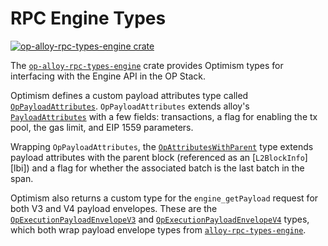# RPC Engine Types

<a href="https://crates.io/crates/op-alloy-rpc-types-engine"><img src="https://img.shields.io/crates/v/op-alloy-rpc-types-engine.svg" alt="op-alloy-rpc-types-engine crate"></a>

The [`op-alloy-rpc-types-engine`][engine] crate provides Optimism types for interfacing
with the Engine API in the OP Stack.

Optimism defines a custom payload attributes type called [`OpPayloadAttributes`][attributes].
`OpPayloadAttributes` extends alloy's [`PayloadAttributes`][pa] with a few fields: transactions,
a flag for enabling the tx pool, the gas limit, and EIP 1559 parameters.

Wrapping `OpPayloadAttributes`, the [`OpAttributesWithParent`][parent] type extends payload
attributes with the parent block (referenced as an [`L2BlockInfo`][lbi]) and a flag
for whether the associated batch is the last batch in the span.

Optimism also returns a custom type for the `engine_getPayload` request for both V3 and
V4 payload envelopes. These are the [`OpExecutionPayloadEnvelopeV3`][v3] and
[`OpExecutionPayloadEnvelopeV4`][v4] types, which both wrap payload envelope types
from [`alloy-rpc-types-engine`][alloy-engine].


<!-- Links -->

[alloy-engine]: https://crates.io/crates/alloy-rpc-types-engine
[v3]: https://docs.rs/op-alloy-rpc-types-engine/latest/op_alloy_rpc_types_engine/payload/v3/struct.OpExecutionPayloadEnvelopeV3.html
[v4]: https://docs.rs/op-alloy-rpc-types-engine/latest/op_alloy_rpc_types_engine/payload/v4/struct.OpExecutionPayloadEnvelopeV4.html
[parent]: https://docs.rs/op-alloy-rpc-types-engine/0.9.5/op_alloy_rpc_types_engine/struct.OpAttributesWithParent.html
[pa]: https://docs.rs/alloy-rpc-types-engine/latest/alloy_rpc_types_engine/payload/struct.PayloadAttributes.html
[attributes]: https://docs.rs/op-alloy-rpc-types-engine/latest/op_alloy_rpc_types_engine/struct.OpPayloadAttributes.html
[engine]: https://docs.rs/op-alloy-rpc-types-engine/latest/op_alloy_rpc_types_engine/struct.OpAttributesWithParent.html
